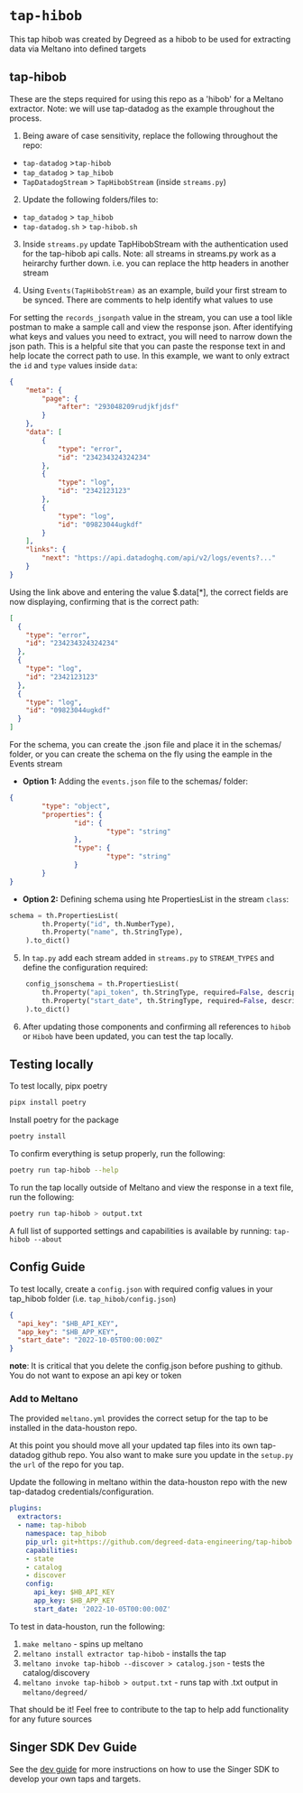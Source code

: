 # `tap-hibob`
This tap hibob was created by Degreed as a hibob to be used for extracting data via Meltano into defined targets


## tap-hibob

These are the steps required for using this repo as a 'hibob' for a Meltano extractor. Note: we will use tap-datadog as the example throughout the process.

1.  Being aware of case sensitivity, replace the following throughout the repo:

* `tap-datadog` >`tap-hibob`
* `tap_datadog` > `tap_hibob`
* `TapDatadogStream` > `TapHibobStream` (inside `streams.py`)

2. Update the following folders/files to:
* `tap_datadog` > `tap_hibob`
* `tap-datadog.sh` > `tap-hibob.sh`

3. Inside `streams.py` update TapHibobStream with the authentication used for the tap-hibob api calls.  Note: all streams in streams.py work as a heirarchy further down. i.e. you can replace the http headers in another stream

4. Using `Events(TapHibobStream)` as an example, build your first stream to be synced. There are comments to help identify what values to use

For setting the `records_jsonpath` value in the stream, you can use a tool likle postman to make a sample call and view the response json.  After identifying what keys and values you need to extract, you will need to narrow down the json path. This is a helpful site that you can paste the response text in and help locate the correct path to use.  In this example, we want to only extract the `id` and `type` values inside `data`:

```json
{
    "meta": {
        "page": {
            "after": "293048209rudjkfjdsf"
        }
    },
    "data": [
        {
            "type": "error",
            "id": "234234324324234"
        },
        {
            "type": "log",
            "id": "2342123123"
        },
        {
            "type": "log",
            "id": "09823044ugkdf"
        }
    ],
    "links": {
        "next": "https://api.datadoghq.com/api/v2/logs/events?..."
    }
}
```

Using the link above and entering the value $.data[*], the correct fields are now displaying, confirming that is the correct path:

```json
[
  {
    "type": "error",
    "id": "234234324324234"
  },
  {
    "type": "log",
    "id": "2342123123"
  },
  {
    "type": "log",
    "id": "09823044ugkdf"
  }
]
```

For the schema, you can create the .json file and place it in the schemas/ folder, or you can create the schema on the fly using the eample in the Events stream

- **Option 1:** Adding the `events.json` file to the schemas/ folder:
```json
{
        "type": "object",
        "properties": {
                "id": {
                        "type": "string"
                },
                "type": {
                        "type": "string"
                }
        }
}
```

- **Option 2:** Defining schema using hte PropertiesList in the stream `class`:
```python
schema = th.PropertiesList(
        th.Property("id", th.NumberType),
        th.Property("name", th.StringType),
    ).to_dict()
```

5. In `tap.py` add each stream added in `streams.py` to `STREAM_TYPES` and define the configuration required:

```python
    config_jsonschema = th.PropertiesList(
        th.Property("api_token", th.StringType, required=False, description="api token for Basic auth"),
        th.Property("start_date", th.StringType, required=False, description="start date for sync"),
    ).to_dict()
```

6. After updating those components and confirming all references to `hibob` or `Hibob` have been updated, you can test the tap locally.

## Testing locally

To test locally, pipx poetry
```bash
pipx install poetry
```

Install poetry for the package
```bash
poetry install
```

To confirm everything is setup properly, run the following:
```bash
poetry run tap-hibob --help
```

To run the tap locally outside of Meltano and view the response in a text file, run the following:
```bash
poetry run tap-hibob > output.txt
```

A full list of supported settings and capabilities is available by running: `tap-hibob --about`

## Config Guide

To test locally, create a `config.json` with required config values in your tap_hibob folder (i.e. `tap_hibob/config.json`)

```json
{
  "api_key": "$HB_API_KEY",
  "app_key": "$HB_APP_KEY",
  "start_date": "2022-10-05T00:00:00Z"
}
```

**note**: It is critical that you delete the config.json before pushing to github.  You do not want to expose an api key or token
### Add to Meltano

The provided `meltano.yml` provides the correct setup for the tap to be installed in the data-houston repo.

At this point you should move all your updated tap files into its own tap-datadog github repo. You also want to make sure you update in the `setup.py` the `url` of the repo for you tap.

Update the following in meltano within the data-houston repo with the new tap-datadog credentials/configuration.

```yml
plugins:
  extractors:
  - name: tap-hibob
    namespace: tap_hibob
    pip_url: git+https://github.com/degreed-data-engineering/tap-hibob
    capabilities:
    - state
    - catalog
    - discover
    config:
      api_key: $HB_API_KEY
      app_key: $HB_APP_KEY
      start_date: '2022-10-05T00:00:00Z'
 ```

To test in data-houston, run the following:
1. `make meltano` - spins up meltano
2. `meltano install extractor tap-hibob` - installs the tap
3. `meltano invoke tap-hibob --discover > catalog.json` - tests the catalog/discovery
3. `meltano invoke tap-hibob > output.txt` - runs tap with .txt output in `meltano/degreed/`

That should be it! Feel free to contribute to the tap to help add functionality for any future sources
## Singer SDK Dev Guide

See the [dev guide](https://sdk.meltano.com/en/latest/index.html) for more instructions on how to use the Singer SDK to
develop your own taps and targets.
